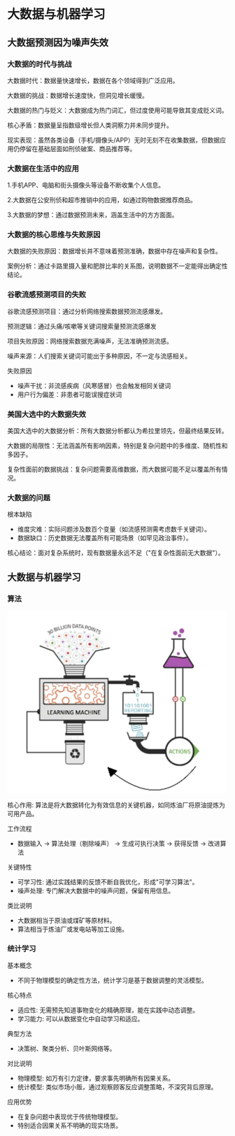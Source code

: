 # 大数据与机器学习

## 大数据预测因为噪声失效

### 大数据的时代与挑战

大数据时代：数据量快速增长，数据在各个领域得到广泛应用。 

大数据的挑战：数据增长速度快，但洞见增长缓慢。 

大数据的热门与贬义：大数据成为热门词汇，但过度使用可能导致其变成贬义词。

核心矛盾：数据量呈指数级增长但人类洞察力并未同步提升。

现实表现：虽然各类设备（手机/摄像头/APP）无时无刻不在收集数据，但数据应用仍停留在基础层面如刑侦破案、商品推荐等。

### 大数据在生活中的应用

1.手机APP、电脑和街头摄像头等设备不断收集个人信息。 

2.大数据在公安刑侦和超市推销中的应用，如通过购物数据推荐商品。 

3.大数据的梦想：通过数据预测未来，涵盖生活中的方方面面。

### 大数据的核心思维与失败原因

大数据的失败原因：数据增长并不意味着预测准确，数据中存在噪声和复杂性。 

案例分析：通过卡路里摄入量和肥胖比率的关系图，说明数据不一定能得出确定性结论。

### 谷歌流感预测项目的失败

谷歌流感预测项目：通过分析网络搜索数据预测流感爆发。 

预测逻辑：通过头痛/咳嗽等关键词搜索量预测流感爆发

项目失败原因：网络搜索数据充满噪声，无法准确预测流感。 

噪声来源：人们搜索关键词可能出于多种原因，不一定与流感相关。

失败原因

- 噪声干扰：非流感疾病（风寒感冒）也会触发相同关键词
- 用户行为偏差：非患者可能误搜症状词

### 美国大选中的大数据失效

美国大选中的大数据分析：所有大数据分析都认为希拉里领先，但最终结果反转。 

大数据的局限性：无法涵盖所有影响因素，特别是复杂问题中的多维度、随机性和多因子。 

复杂性面前的数据挑战：复杂问题需要高维数据，而大数据可能不足以覆盖所有情况。

### 大数据的问题

根本缺陷

- 维度灾难：实际问题涉及数百个变量（如流感预测需考虑数千关键词）。
- 数据缺口：历史数据无法覆盖所有可能场景（如罕见政治事件）。

核心结论：面对复杂系统时，现有数据量永远不足（"在复杂性面前无大数据"）。

## 大数据与机器学习

### 算法

![image-20250615123809950](./images/image-20250615123809950.png)

核心作用: 算法是将大数据转化为有效信息的关键机器，如同炼油厂将原油提炼为可用产品。

工作流程

- 数据输入 → 算法处理（剔除噪声） → 生成可执行决策 → 获得反馈 → 改进算法

关键特性

- 可学习性: 通过实践结果的反馈不断自我优化，形成"可学习算法"。
- 噪声处理: 专门解决大数据中的噪声问题，保留有用信息。

类比说明

- 大数据相当于原油或煤矿等原材料。
- 算法相当于炼油厂或发电站等加工设施。

### 统计学习

基本概念

- 不同于物理模型的确定性方法，统计学习是基于数据调整的灵活模型。

核心特点

- 适应性: 无需预先知道事物变化的精确原理，能在实践中动态调整。
- 学习能力: 可以从数据变化中自动学习和适应。

典型方法

- 决策树、聚类分析、贝叶斯网络等。

对比说明

- 物理模型: 如万有引力定律，要求事先明确所有因果关系。
- 统计模型: 类似市场小贩，通过观察顾客反应调整策略，不深究背后原理。

应用优势

- 在复杂问题中表现优于传统物理模型。
- 特别适合因果关系不明确的现实场景。